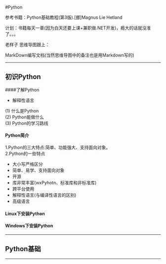 #Python

参考书籍：Python基础教程(第3版).[挪]Magnus Lie Hetland

计划：书籍每天一章(因为白天还要上课+兼职做.NET开发)，瘾大的话就没准了。。。

老样子 思维导图跟上：

MarkDown编写文档(当然思维导图中的备注也是用Markdown写的)

---
## 初识Python
####了解Python

- 解释性语言

(1) 什么是Python  
(2) Python能做什么  
(3) Python的学习路线   

#### Python简介
1.Python的三大特点:简单、功能强大、支持面向对象。  
2.Python的一些特点  

- 大小写严格区分
- 简单、易学、支持面向对象
- 开源
- 库非常丰富(wxPyhotn、标准库和非标准库)
- 跨平台使用
- 解释性语言(与编译性语言的区别)
- 高级语言


#### Linux下安装Python
#### Windows下安装Python

---

## Python基础


---